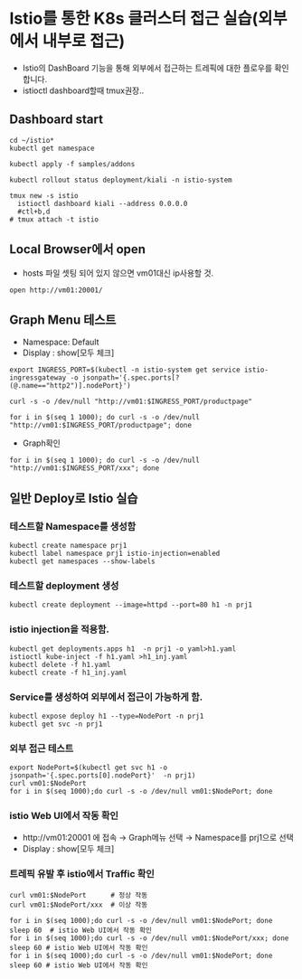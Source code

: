 # Istio를 통한 K8s 클러스터 접근 실습(외부에서 내부로 접근)
* Istio의 DashBoard 기능을 통해 외부에서 접근하는 트레픽에 대한 플로우를 확인합니다.
* istioctl dashboard할때 tmux권장..
## Dashboard start
```
cd ~/istio*
kubectl get namespace

kubectl apply -f samples/addons

kubectl rollout status deployment/kiali -n istio-system
```

```
tmux new -s istio
  istioctl dashboard kiali --address 0.0.0.0
  #ctl+b,d
# tmux attach -t istio

```

## Local Browser에서 open
* hosts 파일 셋팅 되어 있지 않으면 vm01대신 ip사용할 것.
```
open http://vm01:20001/
```

## Graph Menu 테스트
* Namespace: Default
* Display : show[모두 체크]
```
export INGRESS_PORT=$(kubectl -n istio-system get service istio-ingressgateway -o jsonpath='{.spec.ports[?(@.name=="http2")].nodePort}')

curl -s -o /dev/null "http://vm01:$INGRESS_PORT/productpage"

for i in $(seq 1 1000); do curl -s -o /dev/null "http://vm01:$INGRESS_PORT/productpage"; done
```
* Graph확인
```
for i in $(seq 1 1000); do curl -s -o /dev/null "http://vm01:$INGRESS_PORT/xxx"; done
```


## 일반 Deploy로 Istio 실습
### 테스트할 Namespace를 생성함
```
kubectl create namespace prj1
kubectl label namespace prj1 istio-injection=enabled
kubectl get namespaces --show-labels
```

### 테스트할 deployment 생성
```
kubectl create deployment --image=httpd --port=80 h1 -n prj1
```

###  istio injection을 적용함.
```
kubectl get deployments.apps h1  -n prj1 -o yaml>h1.yaml
istioctl kube-inject -f h1.yaml >h1_inj.yaml
kubectl delete -f h1.yaml
kubectl create -f h1_inj.yaml
```

### Service를 생성하여 외부에서 접근이 가능하게 함.
```
kubectl expose deploy h1 --type=NodePort -n prj1
kubectl get svc -n prj1
```

### 외부 접근 테스트
```
export NodePort=$(kubectl get svc h1 -o jsonpath='{.spec.ports[0].nodePort}'  -n prj1)
curl vm01:$NodePort
for i in $(seq 1000);do curl -s -o /dev/null vm01:$NodePort; done
```

### istio Web UI에서 작동 확인
* http://vm01:20001 에 접속 → Graph메뉴 선택 → Namespace를 prj1으로 선택
* Display : show[모두 체크]

### 트레픽 유발 후 istio에서 Traffic 확인
```
curl vm01:$NodePort      # 정상 작동
curl vm01:$NodePort/xxx  # 이상 작동

for i in $(seq 1000);do curl -s -o /dev/null vm01:$NodePort; done
sleep 60  # istio Web UI에서 작동 확인
for i in $(seq 1000);do curl -s -o /dev/null vm01:$NodePort/xxx; done
sleep 60 # istio Web UI에서 작동 확인
for i in $(seq 1000);do curl -s -o /dev/null vm01:$NodePort; done
sleep 60 # istio Web UI에서 작동 확인
```
